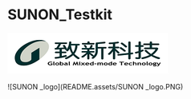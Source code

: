 # SUNON_Testkit

![致新科技LOGO-彩色-small](README.assets/致新科技LOGO-彩色-small.png)

![SUNON _logo](README.assets/SUNON _logo.PNG)



